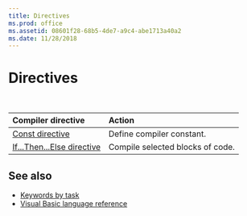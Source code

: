 ```yaml
---
title: Directives
ms.prod: office
ms.assetid: 08601f28-68b5-4de7-a9c4-abe1713a40a2
ms.date: 11/28/2018
---
```



# Directives

<br/>
    
|Compiler directive|Action|
|:-----------------|:-----|
|[Const directive](user-interface-help/const-directive.md) | Define compiler constant.|
|[If...Then...Else directive](user-interface-help/ifthenelse-directive.md) | Compile selected blocks of code.|


## See also

- [Keywords by task](user-interface-help/keywords-by-task.md)
- [Visual Basic language reference](user-interface-help/visual-basic-language-reference.md)
